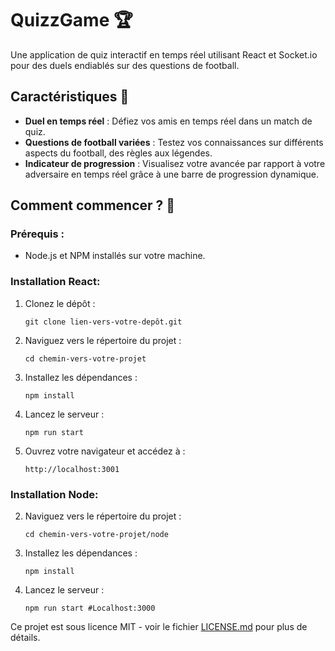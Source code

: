 # QuizzGame 🏆

Une application de quiz interactif en temps réel utilisant React et Socket.io pour des duels endiablés sur des questions de football.

## Caractéristiques 🌟

- **Duel en temps réel** : Défiez vos amis en temps réel dans un match de quiz.
- **Questions de football variées** : Testez vos connaissances sur différents aspects du football, des règles aux légendes.
- **Indicateur de progression** : Visualisez votre avancée par rapport à votre adversaire en temps réel grâce à une barre de progression dynamique.

## Comment commencer ? 🚀

### Prérequis :

- Node.js et NPM installés sur votre machine.

### Installation React:

1. Clonez le dépôt :
    ```
    git clone lien-vers-votre-depôt.git
    ```
2. Naviguez vers le répertoire du projet :
    ```
    cd chemin-vers-votre-projet
    ```
3. Installez les dépendances :
    ```
    npm install
    ```

3. Lancez le serveur :
    ```
    npm run start
    ```

4. Ouvrez votre navigateur et accédez à :
    ```
    http://localhost:3001
    ```

### Installation Node:

2. Naviguez vers le répertoire du projet :
    ```
    cd chemin-vers-votre-projet/node
    ```
3. Installez les dépendances :
    ```
    npm install
    ```

3. Lancez le serveur :
    ```
    npm run start #Localhost:3000
    ```

Ce projet est sous licence MIT - voir le fichier [LICENSE.md](LIEN-VERS-LICENCE.md) pour plus de détails.
